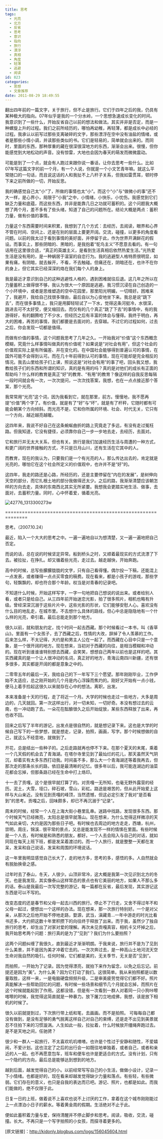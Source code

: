 ```yaml
---
title: 思考
tags:
  - 光亮
  - 北方
  - 反省
  - 思考
  - 意识
  - 指向
  - 旅行
  - 漂浮
  - 真相
  - 角度
  - 轻薄
  - 逃避
  - 阅读
id: 823
categories:
  - 思想
  - 文章推荐
date: 2011-08-29 18:49:55
---
```


翻出四年前的一篇文字，关于旅行，但不止是旅行。它们于四年之后的我，仍具有某种极大的指向。07年似乎是我的一个分水岭，一个思想急速成长变化的时间。我意识到了一些什么，开始反省自己以前的想法和做法。其实并非是否定，而是一种螺旋上升的过程。我们之前所经历的，哪怕再幼稚，再轻薄，都是成长中必经的过程。我承认以前写过那些支离破碎的文字，那些漂浮在空中没有油盐的情绪，或者是那些小情小调，并读那些类似的书。它们是轻易的，简单就会出来的。而同时，里面的东西，那种厚重的藏在很深很深地方的东西，渐渐会出来。很慢，但你能感觉到大地松动的声音。没有惊雷，大地也会因为春天的萌发而微微震动。

可能是到了一个点，就会有人跑过来跟你说一番话，让你去思考一些什么。比如07年写这篇文字的前一个月，有一个人说，你就是一个小文艺青年嘛。就这么平常随口的一句话，而且说这话的人和我扯不上八杆子关系，但我如雷贯耳，顿时停下来之前所做的一切，开始反思。

我的确感觉自己太“小”了，所做的事情也太“小”。而这个“小”与“做微小的事”还不大一样，是心界小，局限于“小我”之中，小情绪，小快乐，小忧伤。我感觉到它们缺乏力量和底蕴，而这些东西，并非是能靠几日之功就可蓄积的。这个问题我大概想了两个月，差不多有了些头绪，知道了自己的问题所在。结论大概是两点：蓄积力量，做有价值的事情。

力量这个东西需要时间来积累，我想到了几个方式：去经历，去阅读，眼界和心界不管在时间、空间上、还是在别的层面上要更开阔。交流，碰撞，以更多的角度看问题。以前的我太过于看到事情的美好面，并停留于此，作为世界开满鲜花的假设。而事实上，那些阴暗的、黑暗的，是我抱着“鸵鸟主义”不愿意去看的。有一句话用在这里很合适，“真正的英雄主义，是看到生活真相后依然热爱生活。”光热爱生活是没有用的，是一种蜗居于温室的自恋行为。我的逃避型人格特质很明显，如果有痛，有阴暗，就去躲开，不看，不去触碰。但痛还在，阴暗还在，也许不在你的身上，但它其实已经深深的烙在我们每个人的身上。

我是最近才意识到自己的这种逃避性人格的，遇到困难就往后退。这几年之所以在力量蓄积上做得很不够，我认为很大一个原因是逃避。我习惯沉浸在自己创造的一个小环境中，或者是思维塑造的空中花园里，那里阳光明媚，一切晴好。困难来了，我避开，我给自己找很多理由，最后自以为心安地坐下来。我总是说“跳下去”，而在很多事情上，我只是用脚轻轻试了一下水，觉得这条河挺冷，水很深，跳进去可不太好受，便又缩回去。而仅有的几个真正“跳了下去”的事情中，有的我游得好，有的翻腾呛了不少水，但经历之后有丰富的体会与懂得。我终于明白，再大的困难，再苦的事情，我们都要是去面对的，去穿越。不过它的过程如何，过去之后，你会发现一切都是值得。

而做有价值的事情，这个问题我思考了几年之久。一开始我对“价值”这个东西概念模糊，究竟什么样事情叫做真的有价值呢？如果说是“对社会有用”，但这个社会的价值观实际上是有所偏差、并在变化的。在中国社会能够得到普遍认可的事情，在国外可能不会得到认可。而在几十年前得到认可的事情，现在可能却是完全相反的情况。我去山里给孩子们上课，照说这是“对社会有用”的事了吧，回头我又想，我教给孩子们的东西和所谓的知识，真的是有用的吗？真的是对他们的成长有正面的帮助吗？什么样的教育是真正“好”的教育、“有用”的教育？像这样的自我反思每隔一段时间就会有一次，一次次提问，一次次找答案，我想，也在一点点接近那个答案，那个光亮。

我常常用“光亮”这个词，因为我看到它，就在那里，前方。慢慢地，我不愿再提“价值”两个字了。有价值，就是有了“好”与“坏”，就是有了杆秤，它随时都有可能会朝某个方向倾斜。而光亮不是，它和你所属的环境、社会、时代无关，它只有一个方向，越近越亮越暖。

这四年来，我说不好自己在这条蜿蜒曲折的路上究竟走了多远，有没有走过冤枉路。但我知道，它没有捷径，必须靠你自己一步一步地去走，去经历，去面对。

它和旅行并无太大关系，但也有关。旅行是我们加速经历生活与周遭的一种方式，和更广阔的世界接触的方式，不只是日月山川，还有生活在它其中的人。

而教育，现在的我认为，只要我们是一个有光亮的人，那么传达出去的，肯定就是光亮的，哪怕它在这个社会所定义的价值观中，也许并不是“好”的。

这四年，我走的路还是心路，所经历的，还是主要停留在“内在的发展”，是树伸向天空的部分，而它扎根土地的部分我做得还太少。之后的路，我渐渐清楚应该朝怎样的方向去走，具体的东南西北其实无所紧要。我想我会更踏实地生活、做事，去面对，去蓄积力量。同时，心中怀着爱，循着光亮。

![](http://grow-wordpress.stor.sinaapp.com/uploads/2011/08/42776_1313300273w.jpg "42776_1313300273w")

==============================================================

思考。（2007.10.24）

最近，陷入一个大大的思考之中。一遍一遍地自以为想清楚，又一遍一遍地把自己否定。

而说的话，总在说的时候坚定异常。船到桥头之时，又顺着最现实的方式流漂了下去。被拉扯，在挣扎。却又循着些光亮，走过去。越走越快，开始奔跑。

高中的时候，总写些朦朦胧胧的文字，只有自己看得懂。偶尔投一下稿，还能混上一点发表，或者赚得一点点买零食的稿费。现在看来，都是小孩子的游戏，那些字句，轻飘飘的，却也符合那个年龄。权当是对青春的记录吧。

不知道什么时候，开始这样写字，一字一句地把自己想说的说出来。或者给别人看，或者只是给自己。从三四年前开始迷恋光影，拍了很多照片，相机也略有升级。曾经深深沉溺于这些片片中，这些光影的形状，它们能够安慰人心。喜欢没有什么目的地乱走，在城市里。不去想什么具体的路线，但心中总是隐隐地有一个什么样的光亮，牵引着。最后总能走到那个地方。

很久以前，就和朋友约定，找个时间一起去西藏。那个时候看过一本书，叫《香草山》。里面有一个女孩子，去了西藏之后，性情的大改，辞掉了令人羡慕的工作。后来怎么样，不太记得，大约是和男主人公在一起了。而西藏在心目中只是一个意象，是一个很开阔的地方。现在想来，当初对于西藏的向往，是相当模糊和冲动的。现在听到谁谁谁特别想去西藏，会笑笑，想想自己两年以前也是这样的吧。其实西藏真的是一个让人很冲动的名词，真正好的地方，青海云南四川新疆，还有很多很多，其实都是开阔的都是意象之中的。

二零零五年的最后一天，我给自己的下一年写下三个愿望。那年刚刚毕业，工作伊始不太适应，总之刚开始的几个月是内心浮躁而焦灼的。刚好又开始有一点小钱，便马上着手捡起这很久以来就存在心中的想法。离职，出发。

本来准备是十天的行程，走了将近一个月。大学的时候也走过一些地方，大多是周边的，几天就回。第一次这样出行，对一切未知，一切好奇。本没有想过去的云南，也一冲动跑了去。一朵花在酝酿很久之后开始绽放，某些东西释放了出来，再也收不回。

回来之后写了半年的游记，出发点是很自然的，就是想记录下来。这也是大学的时候自己写下的一些梦想，就是想走，记录，拍照，画画，写字。那个时候想做的自己，就这么不经意地，就做到了。

开花，总是结出一些种子的。之后走路就再也停不下来。在那个夏天的末尾，乘着一个几天假的机会去了青海湖。在塔尔寺里见到了最灿烂的花儿，那天虽然天气阴沉，却着实有太多东西打动我。时间虽不多，那么大一个青海湖还等着我再去，但那次走的那条长长的路，依旧是最清晰的记忆。很多年以后，我可能连湖边的油菜花都会忘掉，但那条路已经在生命中打上烙印。

十一去了贡嘎，这个是很早就打算了的。对贡嘎一无所知，也毫无野外露营的经历。泥土，大雪，垭口，碎石坡，雪山，彩虹。路途是艰苦的，但从此开始爱上这样与大山亲近。没有见到贡嘎的峰顶，当然遗憾，但这必定引发了我对“是否看到”的思考。贡嘎之后，回味颇多，却已不再沉溺于“记录”。

周末的时候，经常一个人在上海大街小巷里乱串。迷路中找路，发现很多东西。那个时候天气已经微亮，太阳总是很早就落山。现在想来，为什么觉得这样微凉的天气如此亲切，大约是因为那些日子吧。有时候也去周边的地方走走，西塘，杭州，崇明，周庄，锦溪.. 很平常的景点，又总是能发现不一样的情愫在里面。有些时候是一个人去，有时候是和熟悉的朋友。都好。一个人去会陷入与自己的对话，就如同现在每天上班下班，都是发呆着渡过的。而一个人旅行，就是整整一天都在发呆，发呆和自己说话，发呆和周围的环境说话。

这一年里我明显感觉自己长大了，走的地方多，思考的多，感悟的多。人自然就会有脱胎换骨之感。

过年时去了泰山，冬天，人很少。山顶非常冷，这大概是我第一次见识到北方的冬天。也是我发现，其实像泰山这样常态的景点也有它美丽的地方，如果人不那么多的话。泰山是我最后一次写完整的游记，每一篇都在反省，最后发现，其实游记这东西是可以不写的。

改变态度的还是春节和父母一起去川西的旅行。停止不了行走，又舍不得过年不和父母一起过，便想出一个这样的办法。现在想来，那一次旅行特别好。一个是对父亲，从那次之后他开始不停地走路，婺源，武当，滇藏青...一年中游走的时光比看书还多，大约把这数十年里积攒下的向往终于释放了出来。而于我，虽然少了独自旅行的思考，却生出了对家对爱的理解。再次未见贡嘎真容，相机卡又坏掉之后，我开始思考两个问题：旅行真的是为了“见到”？我们为什么要拍照？

这两个问题纠缠了我很久，直到最近才渐渐明朗。于我来说，旅行并不是为了见到什么美景，并不是因为美才冲着它去的。一次次奔过去，是一种高山土地河流天空生命对我自然的吸引。任何时候，它们都是美的，无关季节，无关是否“见到”。

而拍照，一开始为了记录。因为觉得漂亮，就拍下来作为留念，以免之后忘记。前提还是因为“美”。为什么美？因为它打动了我们。这很简单。我从来拍照都是以数量取胜，这样一来，一是电脑硬盘频频升级，二是审美疲劳觉得它们都不好。照片真能解决一些帮助回忆的问题，有时候一些场景和细节几个月就会忘掉，而照片在这个时候就能起到了作用。这都没错，但是有一次看到一群人对着同一只小狗咔嚓喀嚓的时候，我觉得这简直就是一种暴力。放下屠刀立地成佛，我想，该是放下相机的时候了。

很久以前就提到过，下次旅行带上纸和笔，去画画。而不是拍照。 可每每自己都没有做到，是没有足够的勇气脱离这样自己对自己的束缚，还是走不出见到美景就忍不住拍下来的习惯漩涡。人生如此一般，拉扯着，什么时候放开缰绳奔跑过去。是不是天地之间，任驰骋？

很少和一群人一起旅行，不太喜欢叽叽喳喳。也许是个性过于安静和随性，不爱嬉闹，不爱计划。这也注定了之后的出行会一如既往地单独着，或者自己，或者和亲近的人一起。也不再愿意包车，班车和便车也许是更适合的方式。没有计划，只有一个隐约的方向，最后总是能够达到想到的地方。

越到后面，越发觉得自己的小。以前经常写写自己的小生活，做做小设计，记录一下小情绪。也都是好的，现在看来却越发觉得缺少力量和落点。有些轻，有些微弱。它们存在的意义，也只是自我的表达而已吧。游记、照片，也都是如此。而我们能做的，绝不仅限于此。

日复一日的上班，做着说不上喜欢也说不上讨厌的工作，拿着在这个城市刚刚能过上一点漂泊小日子的薪水。等着黄金周的假期。生活绝对不止于此。

便如此蓄积着力量与爱，保持清醒并不停止脚步和思考。阅读，吸收，交流，碰撞。长大。不再只是一个写字拍照的小女孩，而探寻着更多的。

[原文链接]：http://kidonly.blogbus.com/logs/156045604.html